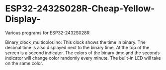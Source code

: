 # ESP32-2432S028R-Cheap-Yellow-Display-
Various programs for ESP32-2432S028R 

Binary_clock_multicolor.ino:
This clock shows the time in binary. The decimal time is also displayed next to the binary time. 
At the top of the screen is a second indicator. The colors of the binary time and the seconds indicator will change color randomly every minute. 
The built-in LED will take on the same color.
